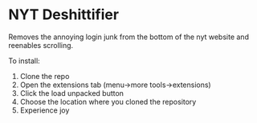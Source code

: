 # NYT Deshittifier

Removes the annoying login junk from the bottom of the nyt website and reenables scrolling.

To install:
1. Clone the repo
2. Open the extensions tab (menu->more tools->extensions)
3. Click the load unpacked button
4. Choose the location where you cloned the repository
5. Experience joy

